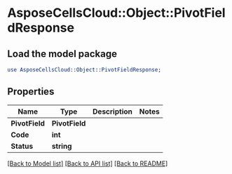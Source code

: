 # AsposeCellsCloud::Object::PivotFieldResponse 

## Load the model package
```perl
use AsposeCellsCloud::Object::PivotFieldResponse;
```

## Properties
Name | Type | Description | Notes
------------ | ------------- | ------------- | -------------
**PivotField** | **PivotField** |  |
**Code** | **int** |  |
**Status** | **string** |  |  

[[Back to Model list]](../README.md#documentation-for-models) [[Back to API list]](../README.md#documentation-for-api-endpoints) [[Back to README]](../README.md)

